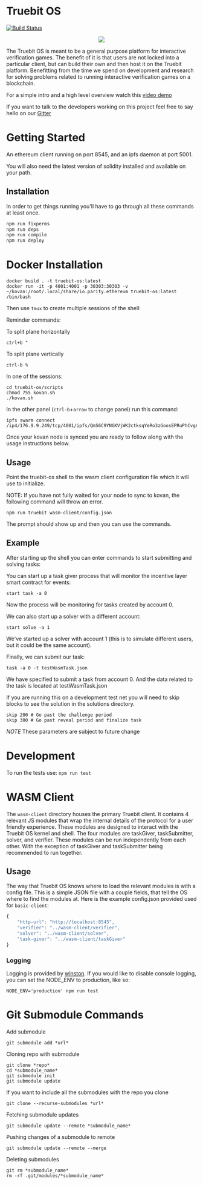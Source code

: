 # Truebit OS

[![Build Status](https://travis-ci.org/TrueBitFoundation/truebit-os.svg?branch=master)](https://travis-ci.org/TrueBitFoundation/truebit-os)

<p align="center">
  <img src="./gundam-schematic.gif"/>
</p>

The Truebit OS is meant to be a general purpose platform for interactive verification games. The benefit of it is that users are not locked into a particular client, but can build their own and then host it on the Truebit platform. Benefitting from the time we spend on development and research for solving problems related to running interactive verification games on a blockchain.

For a simple intro and a high level overview watch this [video demo](https://www.youtube.com/watch?v=VRQwmNGHbhI)

If you want to talk to the developers working on this project feel free to say hello on our [Gitter](https://gitter.im/TrueBitFoundation/Lobby)

# Getting Started

An ethereum client running on port 8545, and an ipfs daemon at port 5001.

You will also need the latest version of solidity installed and available on your path.

## Installation

In order to get things running you'll have to go through all these commands at least once.

```bash
npm run fixperms
npm run deps
npm run compile
npm run deploy
```

# Docker Installation

```
docker build . -t truebit-os:latest
docker run -it -p 4001:4001 -p 30303:30303 -v ~/kovan:/root/.local/share/io.parity.ethereum truebit-os:latest /bin/bash
```

Then use `tmux` to create multiple sessions of the shell:

Reminder commands:

To split plane horizontally
```
ctrl+b "
```

To split plane vertically
```
ctrl-b %
```

In one of the sessions:
```
cd truebit-os/scripts
chmod 755 kovan.sh
./kovan.sh
```

In the other panel (`ctrl-b`+`arrow` to change panel) run this command:
```
ipfs swarm connect /ip4/176.9.9.249/tcp/4001/ipfs/QmS6C9YNGKVjWK2ctksqYeRo3zGoosEPRuPhCvgAVHBXtg
```

Once your kovan node is synced you are ready to follow along with the usage instructions below.

## Usage

Point the truebit-os shell to the wasm client configuration file which it will use to initialize.

NOTE: If you have not fully waited for your node to sync to kovan, the following command will throw an error.

```
npm run truebit wasm-client/config.json
```

The prompt should show up and then you can use the commands.

## Example

After starting up the shell you can enter commands to start submitting and solving tasks:

You can start up a task giver process that will monitor the incentive layer smart contract for events:
```
start task -a 0
```

Now the process will be monitoring for tasks created by account 0.

We can also start up a solver with a different account:
```
start solve -a 1
```

We've started up a solver with account 1 (this is to simulate different users, but it could be the same account).

Finally, we can submit our task:
```
task -a 0 -t testWasmTask.json
```

We have specified to submit a task from account 0. And the data related to the task is located at testWasmTask.json

If you are running this on a development test net you will need to skip blocks to see the solution in the solutions directory.
```
skip 200 # Go past the challenge period
skip 300 # Go past reveal period and finalize task
```

*NOTE* These parameters are subject to future change

# Development

To run the tests use: `npm run test`

# WASM Client

The `wasm-client` directory houses the primary Truebit client. It contains 4 relevant JS modules that wrap the internal details of the protocol for a user friendly experience. These modules are designed to interact with the Truebit OS kernel and shell. The four modules are taskGiver, taskSubmitter, solver, and verifier. These modules can be run independently from each other. With the exception of taskGiver and taskSubmitter being recommended to run together.

## Usage
The way that Truebit OS knows where to load the relevant modules is with a config file. This is a simple JSON file with a couple fields, that tell the OS where to find the modules at. Here is the example config.json provided used for `basic-client`:
```javascript
{
    "http-url": "http://localhost:8545",
    "verifier": "../wasm-client/verifier",
    "solver": "../wasm-client/solver",
    "task-giver": "../wasm-client/taskGiver"
}
```

### Logging

Logging is provided by [winston](https://github.com/winstonjs/winston). If you would like to disable console logging, you can set the NODE_ENV to production, like so:

```
NODE_ENV='production' npm run test
```

# Git Submodule Commands

Add submodule
```
git submodule add *url*
```

Cloning repo with submodule
```
git clone *repo*
cd *submodule_name*
git submodule init
git submodule update
```

If you want to include all the submodules with the repo you clone
```
git clone --recurse-submodules *url*
```

Fetching submodule updates
```
git submodule update --remote *submodule_name*
```

Pushing changes of a submodule to remote
```
git submodule update --remote --merge
```

Deleting submodules
```
git rm *submodule_name*
rm -rf .git/modules/*submodule_name*
```
